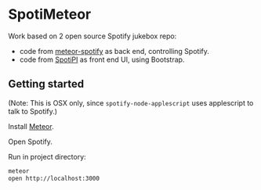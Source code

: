 SpotiMeteor
===

Work based on 2 open source Spotify jukebox repo:

* code from [meteor-spotify](https://github.com/alanshaw/meteor-spotify) as back end, controlling Spotify.
* code from [SpotiPI](https://github.com/abartow/SpotiPI) as front end UI, using Bootstrap.

Getting started
---
(Note: This is OSX only, since `spotify-node-applescript` uses applescript to talk to Spotify.)

Install [Meteor](http://meteor.com).

Open Spotify.

Run in project directory:

```sh
meteor
open http://localhost:3000
```